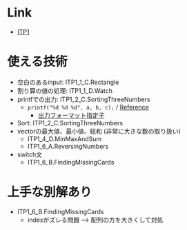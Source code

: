 # Link
* [ITP1](http://judge.u-aizu.ac.jp/onlinejudge/finder.jsp?course=ITP1)

# 使える技術
* 空白のあるinput: ITP1_1_C.Rectangle	
* 割り算の値の処理: ITP1_1_D.Watch
* printfでの出力: ITP1_2_C.SortingThreeNumbers
  * `printf("%d %d %d", a, b, c);` / [Reference](http://www9.plala.or.jp/sgwr-t/c/sec05.html)
	* [出力フォーマット指定子](http://www.k-cube.co.jp/wakaba/server/format.html)
* Sort: ITP1_2_C.SortingThreeNumbers
* vectorの最大値、最小値、総和 (非常に大きな数の取り扱い)
	* ITP1_4_D.MinMaxAndSum
	* ITP1_6_A.ReversingNumbers
* switch文
	* ITP1_6_B.FindingMissingCards

# 上手な別解あり
* ITP1_6_B.FindingMissingCards
	* indexがズレる問題 --> 配列の方を大きくして対処
